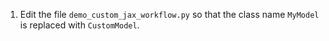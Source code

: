1. Edit the file `demo_custom_jax_workflow.py` so that the class name `MyModel` is replaced with `CustomModel`.
